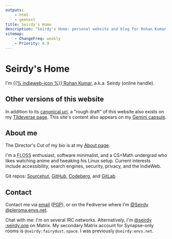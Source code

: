 ```yaml
---
outputs:
    - html
    - gemtext
title: Seirdy's Home
description: "Seirdy's Home: personal website and blog for Rohan Kumar, A.K.A. Seirdy. I write about and develop software to promote user autonomy."
sitemap:
    - ChangeFreq: weekly
    - Priority: 0.9
---
```

<div itemprop="author" itemscope itemtype="https://schema.org/Person" class="p-author author h-card vcard">

Seirdy's Home
=============

I'm <a itemprop="url" href="https://seirdy.one" rel="author home canonical me" class="u-url u-uid url"> {{% indieweb-icon %}} <span itemprop="name" class="p-name fn n"> <span itemprop="givenName" class="p-given-name given-name">Rohan</span> <span itemprop="familyName" class="p-family-name family-name">Kumar</span></span></a>, a.k.a. <span itemprop="alternateName nickname" class="p-nickname nickname">Seirdy</span> (online handle).

Other versions of this website
------------------------------

In addition to its [canonical url](https://seirdy.one), a "rough draft" of this website also exists on my [Tildeverse page](https://envs.net/~seirdy "{itemprop='sameAs' class='u-url' rel='me'}"). This site's content also appears on my [Gemini capsule](gemini://seirdy.one "{itemprop='sameAs' class='u-syndication' rel='me'}").

About me
--------

The Director's Cut of my bio is at my [About page](/about.html).

<p class="p-note">
I'm a <abbr title="Free, Libre, and Open-Source">FLOSS</abbr> enthusiast, software minimalist, and a CS+Math undergrad who likes watching anime and tweaking his Linux setup. Current interests include accessibility, search engines, security, privacy, and the IndieWeb.
</p>

Git repos: [Sourcehut](https://sr.ht/~seirdy "{rel='me'}"), [GitHub](https://github.com/Seirdy "{rel='me'}"), [Codeberg](https://codeberg.org/Seirdy "{rel='me'}"), and [GitLab](https://gitlab.com/Seirdy "{rel='me'}")

Contact
-------

Contact me via [email](mailto:seirdy@seirdy.one "{class='u-email' itemprop='email' rel='me'}") ([PGP](./publickey.asc "{rel='pgpkey authn' type='application/pgp-keys' class='u-key'}")), or on the Fediverse where I'm [@Seirdy<wbr>@pleroma<wbr>.envs.net](https://pleroma.envs.net/seirdy "{rel='me' itemprop='sameAs' class='u-url'}").

Chat with me: I'm on several IRC networks. Alternatively, I'm [@seirdy<wbr>:seirdy.one](https://matrix.to/#/@seirdy:seirdy.one "{class='u-url' rel='me'}") on Matrix. My secondary Matrix account for Synapse-only rooms is `@seirdy:fairydust.space`. I was previously `@seirdy:envs.net`.

</div>

